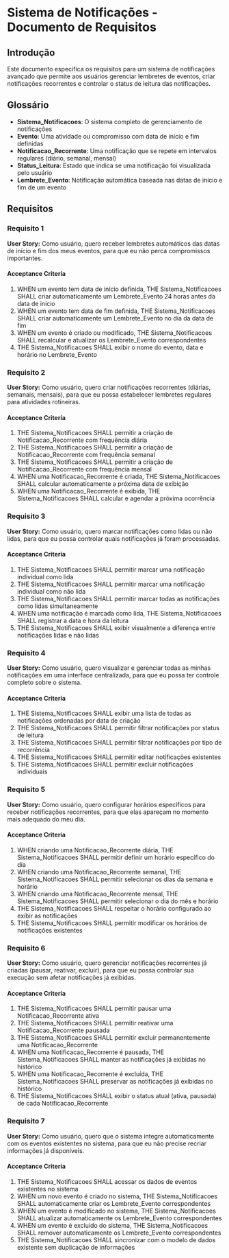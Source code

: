 # Sistema de Notificações - Documento de Requisitos

## Introdução

Este documento especifica os requisitos para um sistema de notificações avançado que permite aos usuários gerenciar lembretes de eventos, criar notificações recorrentes e controlar o status de leitura das notificações.

## Glossário

- **Sistema_Notificacoes**: O sistema completo de gerenciamento de notificações
- **Evento**: Uma atividade ou compromisso com data de início e fim definidas
- **Notificacao_Recorrente**: Uma notificação que se repete em intervalos regulares (diário, semanal, mensal)
- **Status_Leitura**: Estado que indica se uma notificação foi visualizada pelo usuário
- **Lembrete_Evento**: Notificação automática baseada nas datas de início e fim de um evento

## Requisitos

### Requisito 1

**User Story:** Como usuário, quero receber lembretes automáticos das datas de início e fim dos meus eventos, para que eu não perca compromissos importantes.

#### Acceptance Criteria

1. WHEN um evento tem data de início definida, THE Sistema_Notificacoes SHALL criar automaticamente um Lembrete_Evento 24 horas antes da data de início
2. WHEN um evento tem data de fim definida, THE Sistema_Notificacoes SHALL criar automaticamente um Lembrete_Evento no dia da data de fim
3. WHEN um evento é criado ou modificado, THE Sistema_Notificacoes SHALL recalcular e atualizar os Lembrete_Evento correspondentes
4. THE Sistema_Notificacoes SHALL exibir o nome do evento, data e horário no Lembrete_Evento

### Requisito 2

**User Story:** Como usuário, quero criar notificações recorrentes (diárias, semanais, mensais), para que eu possa estabelecer lembretes regulares para atividades rotineiras.

#### Acceptance Criteria

1. THE Sistema_Notificacoes SHALL permitir a criação de Notificacao_Recorrente com frequência diária
2. THE Sistema_Notificacoes SHALL permitir a criação de Notificacao_Recorrente com frequência semanal
3. THE Sistema_Notificacoes SHALL permitir a criação de Notificacao_Recorrente com frequência mensal
4. WHEN uma Notificacao_Recorrente é criada, THE Sistema_Notificacoes SHALL calcular automaticamente a próxima data de exibição
5. WHEN uma Notificacao_Recorrente é exibida, THE Sistema_Notificacoes SHALL calcular e agendar a próxima ocorrência

### Requisito 3

**User Story:** Como usuário, quero marcar notificações como lidas ou não lidas, para que eu possa controlar quais notificações já foram processadas.

#### Acceptance Criteria

1. THE Sistema_Notificacoes SHALL permitir marcar uma notificação individual como lida
2. THE Sistema_Notificacoes SHALL permitir marcar uma notificação individual como não lida
3. THE Sistema_Notificacoes SHALL permitir marcar todas as notificações como lidas simultaneamente
4. WHEN uma notificação é marcada como lida, THE Sistema_Notificacoes SHALL registrar a data e hora da leitura
5. THE Sistema_Notificacoes SHALL exibir visualmente a diferença entre notificações lidas e não lidas

### Requisito 4

**User Story:** Como usuário, quero visualizar e gerenciar todas as minhas notificações em uma interface centralizada, para que eu possa ter controle completo sobre o sistema.

#### Acceptance Criteria

1. THE Sistema_Notificacoes SHALL exibir uma lista de todas as notificações ordenadas por data de criação
2. THE Sistema_Notificacoes SHALL permitir filtrar notificações por status de leitura
3. THE Sistema_Notificacoes SHALL permitir filtrar notificações por tipo de recorrência
4. THE Sistema_Notificacoes SHALL permitir editar notificações existentes
5. THE Sistema_Notificacoes SHALL permitir excluir notificações individuais

### Requisito 5

**User Story:** Como usuário, quero configurar horários específicos para receber notificações recorrentes, para que elas apareçam no momento mais adequado do meu dia.

#### Acceptance Criteria

1. WHEN criando uma Notificacao_Recorrente diária, THE Sistema_Notificacoes SHALL permitir definir um horário específico do dia
2. WHEN criando uma Notificacao_Recorrente semanal, THE Sistema_Notificacoes SHALL permitir selecionar os dias da semana e horário
3. WHEN criando uma Notificacao_Recorrente mensal, THE Sistema_Notificacoes SHALL permitir selecionar o dia do mês e horário
4. THE Sistema_Notificacoes SHALL respeitar o horário configurado ao exibir as notificações
5. THE Sistema_Notificacoes SHALL permitir modificar os horários de notificações existentes

### Requisito 6

**User Story:** Como usuário, quero gerenciar notificações recorrentes já criadas (pausar, reativar, excluir), para que eu possa controlar sua execução sem afetar notificações já exibidas.

#### Acceptance Criteria

1. THE Sistema_Notificacoes SHALL permitir pausar uma Notificacao_Recorrente ativa
2. THE Sistema_Notificacoes SHALL permitir reativar uma Notificacao_Recorrente pausada
3. THE Sistema_Notificacoes SHALL permitir excluir permanentemente uma Notificacao_Recorrente
4. WHEN uma Notificacao_Recorrente é pausada, THE Sistema_Notificacoes SHALL manter as notificações já exibidas no histórico
5. WHEN uma Notificacao_Recorrente é excluída, THE Sistema_Notificacoes SHALL preservar as notificações já exibidas no histórico
6. THE Sistema_Notificacoes SHALL exibir o status atual (ativa, pausada) de cada Notificacao_Recorrente

### Requisito 7

**User Story:** Como usuário, quero que o sistema integre automaticamente com os eventos existentes no sistema, para que eu não precise recriar informações já disponíveis.

#### Acceptance Criteria

1. THE Sistema_Notificacoes SHALL acessar os dados de eventos existentes no sistema
2. WHEN um novo evento é criado no sistema, THE Sistema_Notificacoes SHALL automaticamente criar os Lembrete_Evento correspondentes
3. WHEN um evento é modificado no sistema, THE Sistema_Notificacoes SHALL atualizar automaticamente os Lembrete_Evento correspondentes
4. WHEN um evento é excluído do sistema, THE Sistema_Notificacoes SHALL remover automaticamente os Lembrete_Evento correspondentes
5. THE Sistema_Notificacoes SHALL sincronizar com o modelo de dados existente sem duplicação de informações